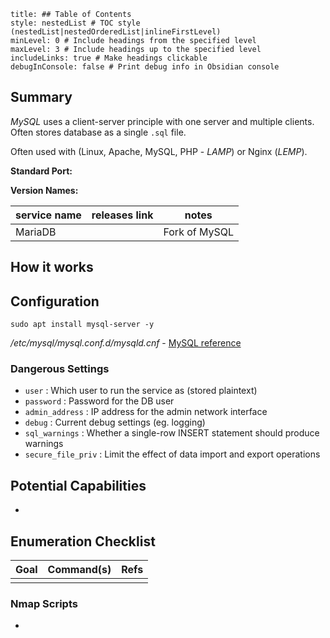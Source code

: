 ```table-of-contents
title: ## Table of Contents
style: nestedList # TOC style (nestedList|nestedOrderedList|inlineFirstLevel)
minLevel: 0 # Include headings from the specified level
maxLevel: 3 # Include headings up to the specified level
includeLinks: true # Make headings clickable
debugInConsole: false # Print debug info in Obsidian console
```

## Summary
*MySQL* uses a client-server principle with one server and multiple clients. Often stores database as a single `.sql` file.

Often used with (Linux, Apache, MySQL, PHP - *LAMP*) or Nginx (*LEMP*).

**Standard Port:** 

**Version Names:** 

| service name | releases link | notes         |
| ------------ | ------------- | ------------- |
| MariaDB      |               | Fork of MySQL |
## How it works


## Configuration
```
sudo apt install mysql-server -y
```
*/etc/mysql/mysql.conf.d/mysqld.cnf* - [MySQL reference](https://dev.mysql.com/doc/refman/8.0/en/server-system-variables.html)

### Dangerous Settings
- `user` : Which user to run the service as (stored plaintext)
- `password` : Password for the DB user
- `admin_address` : IP address for the admin network interface
- `debug` : Current debug settings (eg. logging)
- `sql_warnings` : Whether a single-row INSERT statement should produce warnings
- `secure_file_priv` : Limit the effect of data import and export operations

## Potential Capabilities
- 

## Enumeration Checklist

| Goal | Command(s) | Refs |
| ---- | ---------- | ---- |
|      |            |      |
### Nmap Scripts
- 